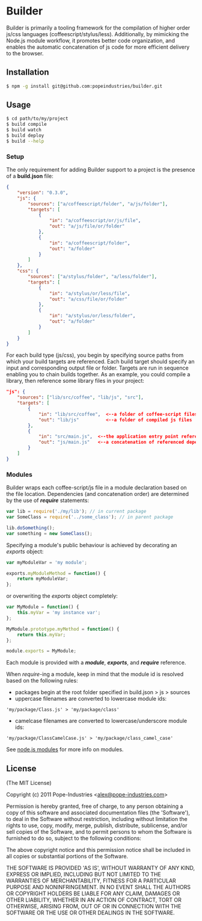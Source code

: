 # Builder

Builder is primarily a tooling framework for the compilation of higher order js/css languages (coffeescript/stylus/less). Additionally, by mimicking the Node.js module workflow, it promotes better code organization, and enables the automatic concatenation of js code for more efficient delivery to the browser.

## Installation

```bash
$ npm -g install git@github.com:popeindustries/builder.git
```

## Usage

```bash
$ cd path/to/my/project
$ build compile
$ build watch
$ build deploy
$ build --help
```

### Setup

The only requirement for adding Builder support to a project is the presence of a **build.json** file:

```json
{
	"version": "0.3.0",
	"js": {
		"sources": ["a/coffeescript/folder", "a/js/folder"],
		"targets": [
			{
				"in": "a/coffeescript/or/js/file",
				"out": "a/js/file/or/folder"
			},
			{
				"in": "a/coffeescript/folder",
				"out": "a/folder"
			}
		]
	},
	"css": {
		"sources": ["a/stylus/folder", "a/less/folder"],
		"targets": [
			{
				"in": "a/stylus/or/less/file",
				"out": "a/css/file/or/folder"
			},
			{
				"in": "a/stylus/or/less/folder",
				"out": "a/folder"
			}
		]
	}
}
```

For each build type (js/css), you begin by specifying source paths from which your build targets are referenced.
Each build target should specify an input and corresponding output file or folder. 
Targets are run in sequence enabling you to chain builds together.
As an example, you could compile a library, then reference some library files in your project:

```json
"js": {
	"sources": ["lib/src/coffee", "lib/js", "src"],
	"targets": [
		{
			"in": "lib/src/coffee",  <--a folder of coffee-script files (including nested folders)
			"out": "lib/js"          <--a folder of compiled js files
		},
		{
			"in": "src/main.js",  <--the application entry point referencing library dependencies
			"out": "js/main.js"   <--a concatenation of referenced dependencies
		}
	]
}
```

### Modules

Builder wraps each coffee-script/js file in a module declaration based on the file location. 
Dependencies (and concatenation order) are determined by the use of ***require*** statements:

```javascript
var lib = require('./my/lib'); // in current package
var SomeClass = require('../some_class'); // in parent package

lib.doSomething();
var something = new SomeClass();
```

Specifying a module's public behaviour is achieved by decorating an *exports* object:

```javascript
var myModuleVar = 'my module';

exports.myModuleMethod = function() { 
	return myModuleVar;
};
```

or overwriting the *exports* object completely:

```javascript
var MyModule = function() {
	this.myVar = 'my instance var';
};

MyModule.prototype.myMethod = function() {
	return this.myVar;
};

module.exports = MyModule;
```

Each module is provided with a ***module***, ***exports***, and ***require*** reference.

When *require*-ing a module, keep in mind that the module id is resolved based on the following rules:
- packages begin at the root folder specified in build.json > js > sources
- uppercase filenames are converted to lowercase module ids: 
```
'my/package/Class.js' > 'my/package/class'
```
- camelcase filenames are converted to lowercase/underscore module ids: 
```
'my/package/ClassCamelCase.js' > 'my/package/class_camel_case'
```

See [node.js modules](http://nodejs.org/docs/v0.6.0/api/modules.html) for more info on modules.

## License 

(The MIT License)

Copyright (c) 2011 Pope-Industries &lt;alex@pope-industries.com&gt;

Permission is hereby granted, free of charge, to any person obtaining
a copy of this software and associated documentation files (the
'Software'), to deal in the Software without restriction, including
without limitation the rights to use, copy, modify, merge, publish,
distribute, sublicense, and/or sell copies of the Software, and to
permit persons to whom the Software is furnished to do so, subject to
the following conditions:

The above copyright notice and this permission notice shall be
included in all copies or substantial portions of the Software.

THE SOFTWARE IS PROVIDED 'AS IS', WITHOUT WARRANTY OF ANY KIND,
EXPRESS OR IMPLIED, INCLUDING BUT NOT LIMITED TO THE WARRANTIES OF
MERCHANTABILITY, FITNESS FOR A PARTICULAR PURPOSE AND NONINFRINGEMENT.
IN NO EVENT SHALL THE AUTHORS OR COPYRIGHT HOLDERS BE LIABLE FOR ANY
CLAIM, DAMAGES OR OTHER LIABILITY, WHETHER IN AN ACTION OF CONTRACT,
TORT OR OTHERWISE, ARISING FROM, OUT OF OR IN CONNECTION WITH THE
SOFTWARE OR THE USE OR OTHER DEALINGS IN THE SOFTWARE.
